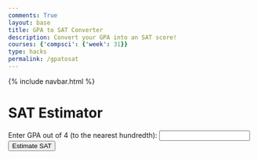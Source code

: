 ```yaml
---
comments: True
layout: base
title: GPA to SAT Converter
description: Convert your GPA into an SAT score!
courses: {'compsci': {'week': 31}}
type: hacks
permalink: /gpatosat
---
```


{% include navbar.html %}

<style>

    /* New styles for SAT to GPA form */
    #satForm {
        margin-top: 20px;
    }

    #satImage {
        display: block;
        margin: 0 auto;
        max-width: 100%;
        height: auto;
        margin-bottom: 20px;
    }
</style>

<html lang="en">
<head>
    <meta charset="UTF-8">
    <meta name="viewport" content="width=device-width, initial-scale=1.0">
    <title>SAT Estimator</title>
</head>
<body>
    <h1>SAT Estimator</h1>
    <form id="gpaForm">
    <label for="gpa">Enter GPA out of 4 (to the nearest hundredth):</label>
    <input type="float" id="gpa" name="gpa"> <!--input type number maybe not correct since input is a decimal value?-->
    <button type="submit" onclick="estimateSAT()">Estimate SAT</button>
    </form>
    <p id="result"></p>
    <script>
        function estimateSAT() {
            document.getElementById('gpaForm').addEventListener('submit', function(event) {
                event.preventDefault();
            var satscore = parseFloat(document.getElementById('gpa').value);
                fetch("http://127.0.0.1:8028/api/gpatosat/", {
                method: "POST",
                headers: {
                    "Content-Type": "application/json; charset=UTF-8"
                },                
                body: JSON.stringify({
                    'gpa': gpa
                })                                                    
            })
            .then(response => {
                if (!response.ok) {
                    throw new Error('Failed Submit.  Check response');
                }                
                return response.json();                
            })
            .then(data => {                
                console.log('GPAData submitted successfully:', data);                
                alert('Estimated GPA received from backend:\n' + JSON.stringify(data));
                console.log('received from backend GPA = '+JSON.stringify(data));
            })                  
            .catch(error => {
                console.error('Error:', error.message);
                // Handle errors here, e.g., display an error message to the user
            });
        });
        }
    </script>
</body>
</html>